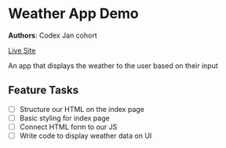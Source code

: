 # Weather App Demo

**Authors**: Codex Jan cohort

[Live Site](https://thomas-basham.github.io/weather-app-demo)

An app that displays the weather to the user based on their input

## Feature Tasks

- [ ] Structure our HTML on the index page
- [ ] Basic styling for index page
- [ ] Connect HTML form to our JS
- [ ] Write code to display weather data on UI

